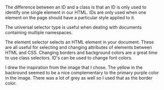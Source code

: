 The difference between an ID and a class is that an ID is only used to identify one single element in our HTML. IDs are only used when one element on the page should have a particular style applied to it. 

The universal selector type is useful when dealing with documents containing multiple namespaces. 

The element selector selects an HTML element in your document. These are all useful for selecting and changing attributes of elements between HTML and CSS. Changing borders and background colors are a great time to use class selectors. ID's can be used to change font colors. 

I drew the inspiration from the image that I chose. The yellow in the backround seemed to be a nice complementary to the primary purple color in the image. There was a lot of grey as well so I used that as the border color.